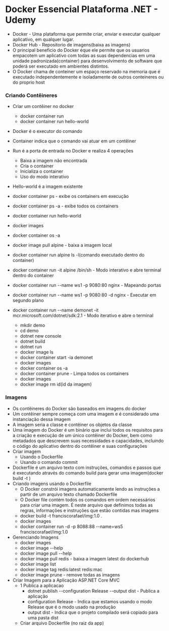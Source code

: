 
# Docker Essencial Plataforma .NET - Udemy 

- Docker - Uma plataforma que permite criar, enviar e executar qualquer aplicativo, em qualquer lugar.
- Docker Hub - Repositorio de imagens(baixa as imagens)
- O principal beneficio do Docker éque ele permite que os usuarios empacotem um aplicativo com todas as suas dependencias em uma unidade 
padronizada(container) para desenvolvimento de software que poderá ser executado em ambientes distintos.
- O Docker chama de conteiner um espaço reservado na memoria que é executado independentemente e isoladamente de outros conteineres ou do proprio
host

### Criando Contêineres
- Criar um contêiner no docker
  - docker container run <imagem>
  - docker container run hello-world
    
- Docker é o executor do comando
- Container indica que o comando vai atuar em um contêiner
- Run é a porta de entrada no Docker e realiza 4 operações
  - Baixa a imagem não encontrada
  - Cria o container
  - Inicializa o container
  - Uso do modo interativo
- Hello-world é a imagem existente
- docker container ps - exibe os containers em execução
- docker container ps -a - exibe todos os containers
- docker container run hello-world
- docker images
- docker container os -a
- docker image pull alpine - baixa a imagem local
- docker container run alpine ls -l(comando executado dentro do container)
- docker container run -it alpine /bin/sh - Modo interativo e abre terminal dentro do container
- docker container run --name ws1 -p 9080:80 nginx - Mapeando portas
- docker container run --name ws1 -p 9080:80 -d nginx - Executar em segundo plano
- docker container run --name demonet -it mcr.microsoft.com/dotnet/sdk:2.1 - Modo iterativo e abre o terminal
  - mkdir demo
  - cd demo
  - dotnet new console
  - dotnet build
  - dotnet run
  - docker image ls
  - docker container start -ia demonet
  - docker images
  - docker container os -a
  - docker container prune - Limpa todos os containers
  - docker images
  - docker image rm id(id da imagem)

### Imagens
- Os contêineres do Docker são baseados em imagens do docker
- Um contêiner sempre começa com uma imagem e é considerado uma instanciação dessa imagem
- A imagem seria a classe e contêiner os objetos da classe
- Uma imagem do Docker é um binário que inclui todos os requisitos para a criação e execução de um único contêiner do Docker, bem como metadados que descrevem suas necessidades e capacidades, incluindo o código do aplicativo dentro do contêiner e suas configurações
- Criar imagem
  - Usando o Dockerfile
  - Usando o comando commit
- Dockerfile é um arquivo texto com instruções, comandos e passos que é executando através do comando build para gerar uma imagem(docker build -t <imagem>)
- Criando imagens usando o Dockerfile
  -  O Docker constrói imagens automaticamente lendo as instruções a partir de um arquivo texto chamado Dockerfile
  -  O Docker file contém todos os comandos em ordem necessários para criar uma imagem. É neste arquivo que definimos todas as regras, informações e instruções que estão contidas mas imagens
  -  docker build -t franciscorafael/img:1.0 .
  -  docker images
  -  docker container run -d -p 8088:88 --name=ws5 franciscorafael/img:1.0
- Gerenciando Imagens
  - docker images
  - docker image --help
  - docker image pull --help
  - docker image pull redis - baixa a imagem latest do dockerhub
  - docker image list
  - docker image tag redis:latest redis:mac
  - docker image prune - remove todas as imagens
- Criar Imagem para a Aplicação ASP.NET Core MVC
  - 1 Publica a aplicacao
    - dotnet publish --configuration Release --output dist   - Publica a aplicação
    - configuration Release   - Indica que estamos usando o modo Release que é o modo usado na produção
    - output dist       - Indica que o projeto compilado será copiado para uma pasta dist
  - Criar arquivo Dockerfile (no raiz da app)

